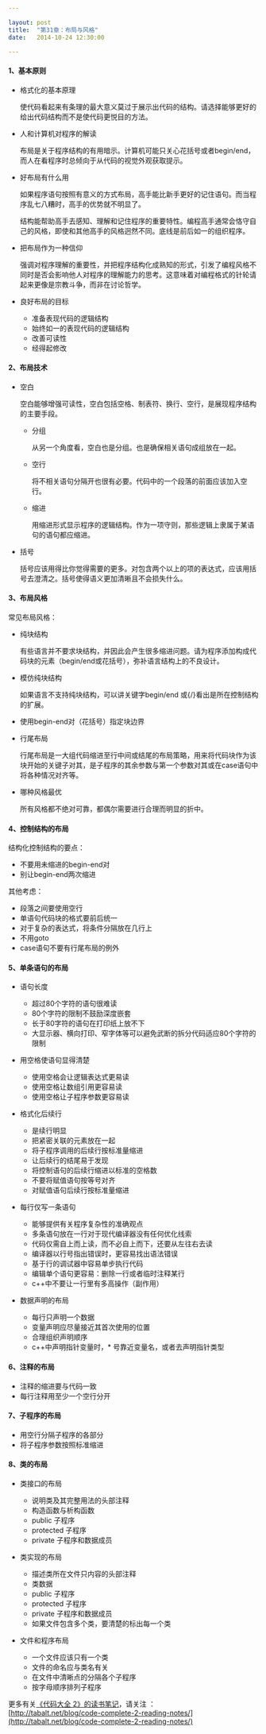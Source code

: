 ```yaml
---

layout: post
title:  "第31章：布局与风格"
date:   2014-10-24 12:30:00

---
```



#### 1、基本原则

* 格式化的基本原理

	使代码看起来有条理的最大意义莫过于展示出代码的结构。请选择能够更好的给出代码结构而不是使代码更悦目的方法。


* 人和计算机对程序的解读

	布局是关于程序结构的有用暗示。计算机可能只关心花括号或者begin/end，而人在看程序时总倾向于从代码的视觉外观获取提示。

* 好布局有什么用

	如果程序语句按照有意义的方式布局，高手能比新手更好的记住语句。而当程序乱七八糟时，高手的优势就不明显了。

	结构能帮助高手去感知、理解和记住程序的重要特性。编程高手通常会恪守自己的风格，即使和其他高手的风格迥然不同。底线是前后如一的组织程序。

* 把布局作为一种信仰

	强调对程序理解的重要性，并把程序结构化成熟知的形式，引发了编程风格不同时是否会影响他人对程序的理解能力的思考。这意味着对编程格式的针轮请起来更像是宗教斗争，而非在讨论哲学。


* 良好布局的目标

	* 准备表现代码的逻辑结构
	* 始终如一的表现代码的逻辑结构
	* 改善可读性
	* 经得起修改


#### 2、布局技术

* 空白

	空白能够增强可读性，空白包括空格、制表符、换行、空行，是展现程序结构的主要手段。

	* 分组

		从另一个角度看，空白也是分组。也是确保相关语句成组放在一起。

	* 空行

		将不相关语句分隔开也很有必要。代码中的一个段落的前面应该加入空行。		

	* 缩进
		
		用缩进形式显示程序的逻辑结构。作为一项守则，那些逻辑上隶属于某语句的语句都应缩进。

* 括号

	括号应该用得比你觉得需要的更多。对包含两个以上的项的表达式，应该用括号去澄清之。括号使得语义更加清晰且不会损失什么。

#### 3、布局风格

常见布局风格：

* 纯块结构

	有些语言并不要求块结构，并因此会产生很多缩进问题。请为程序添加构成代码块的元素（begin/end或花括号），弥补语言结构上的不良设计。

* 模仿纯块结构

	如果语言不支持纯块结构，可以讲关键字begin/end 或{/}看出是所在控制结构的扩展。

* 使用begin-end对（花括号）指定块边界
* 行尾布局

	行尾布局是一大组代码缩进至行中间或结尾的布局策略，用来将代码块作为该块开始的关键子对其，是子程序的其余参数与第一个参数对其或在case语句中将各种情况对齐等。

* 哪种风格最优

	所有风格都不绝对可靠，都偶尔需要进行合理而明显的折中。


#### 4、控制结构的布局


结构化控制结构的要点：

* 不要用未缩进的begin-end对
* 别让begin-end两次缩进


其他考虑：

* 段落之间要使用空行
* 单语句代码块的格式要前后统一
* 对于复杂的表达式，将条件分隔放在几行上
* 不用goto
* case语句不要有行尾布局的例外


#### 5、单条语句的布局


* 语句长度

	* 超过80个字符的语句很难读
	* 80个字符的限制不鼓励深度嵌套
	* 长于80字符的语句在打印纸上放不下
	* 大显示器、横向打印、窄字体等可以避免武断的拆分代码适应80个字符的限制
	
* 用空格使语句显得清楚

	* 使用空格会让逻辑表达式更易读
	* 使用空格让数组引用更容易读
	* 使用空格让子程序参数更容易读
	
* 格式化后续行

	* 是续行明显
	* 把紧密关联的元素放在一起
	* 将子程序调用的后续行按标准量缩进
	* 让后续行的结尾易于发现
	* 将控制语句的后续行缩进以标准的空格数
	* 不要将赋值语句按等号对齐
	* 对赋值语句后续行按标准量缩进
	
* 每行仅写一条语句

	* 能够提供有关程序复杂性的准确观点
	* 多条语句放在一行对于现代编译器没有任何优化线索
	* 代码仅需自上而上读，而不必自上而下，还要从左往右去读
	* 编译器以行号指出错误时，更容易找出语法错误
	* 基于行的调试器中容易单步执行代码
	* 编辑单个语句更容易：删除一行或者临时注释某行
	* c++中不要让一行里有多高操作（副作用）
	
* 数据声明的布局

	* 每行只声明一个数据
	* 变量声明应尽量接近其首次使用的位置
	* 合理组织声明顺序
	* c++中声明指针变量时，* 号靠近变量名，或者去声明指针类型
	

#### 6、注释的布局

* 注释的缩进要与代码一致
* 每行注释用至少一个空行分开


#### 7、子程序的布局

* 用空行分隔子程序的各部分
* 将子程序参数按照标准缩进


#### 8、类的布局

* 类接口的布局

	* 说明类及其完整用法的头部注释
	* 构造函数与析构函数
	* public 子程序
	* protected 子程序
	* private 子程序和数据成员
	
* 类实现的布局

	* 描述类所在文件只内容的头部注释
	* 类数据
	* public 子程序
	* protected 子程序
	* private 子程序和数据成员
	* 如果文件包含多个类，要清楚的标出每一个类
	
	
* 文件和程序布局

	* 一个文件应该只有一个类
	* 文件的命名应与类名有关
	* 在文件中清晰点的分隔各个子程序
	* 按字母顺序排列子程序
	
	
	

更多有关[《代码大全 2》的读书笔记](http://tabalt.net/blog/code-complete-2-reading-notes/)，请关注 ：  
[http://tabalt.net/blog/code-complete-2-reading-notes/](http://tabalt.net/blog/code-complete-2-reading-notes/)




